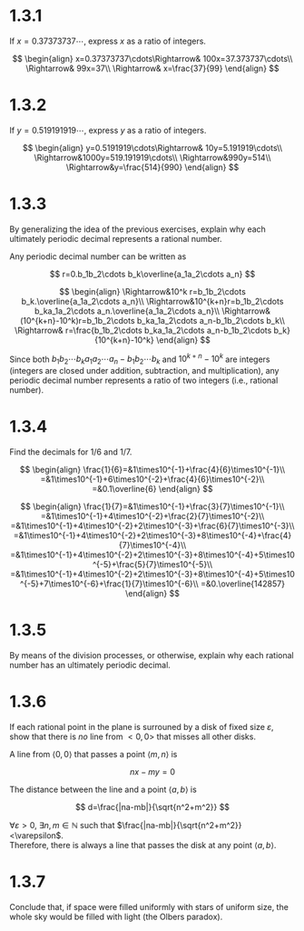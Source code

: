 # 1.3.1
If $x=0.37373737\cdots$, express $x$ as a ratio of integers.  

$$
\begin{align}
x=0.37373737\cdots\Rightarrow& 100x=37.373737\cdots\\
\Rightarrow& 99x=37\\
\Rightarrow& x=\frac{37}{99}
\end{align}
$$

# 1.3.2
If $y=0.519191919\cdots$, express $y$ as a ratio of integers.

$$
\begin{align}
y=0.5191919\cdots\Rightarrow& 10y=5.191919\cdots\\
\Rightarrow&1000y=519.191919\cdots\\
\Rightarrow&990y=514\\
\Rightarrow&y=\frac{514}{990}
\end{align}
$$

# 1.3.3
By generalizing the idea of the previous exercises, explain why each ultimately periodic decimal represents a rational number.  

Any periodic decimal number can be written as

$$
r=0.b_1b_2\cdots b_k\overline{a_1a_2\cdots a_n}
$$

$$
\begin{align}
\Rightarrow&10^k r=b_1b_2\cdots b_k.\overline{a_1a_2\cdots a_n}\\
\Rightarrow&10^{k+n}r=b_1b_2\cdots b_ka_1a_2\cdots a_n.\overline{a_1a_2\cdots a_n}\\
\Rightarrow&(10^{k+n}-10^k)r=b_1b_2\cdots b_ka_1a_2\cdots a_n-b_1b_2\cdots b_k\\
\Rightarrow& r=\frac{b_1b_2\cdots b_ka_1a_2\cdots a_n-b_1b_2\cdots b_k}{10^{k+n}-10^k}
\end{align}
$$

Since both $b_1b_2\cdots b_ka_1a_2\cdots a_n-b_1b_2\cdots b_k$ and $10^{k+n}-10^k$ are integers (integers are closed under addition, subtraction, and multiplication), any periodic decimal number represents a ratio of two integers (i.e., rational number).

# 1.3.4
Find the decimals for $1/6$ and $1/7$.  

$$
\begin{align}
\frac{1}{6}=&1\times10^{-1}+\frac{4}{6}\times10^{-1}\\
=&1\times10^{-1}+6\times10^{-2}+\frac{4}{6}\times10^{-2}\\
=&0.1\overline{6}
\end{align}
$$


$$
\begin{align}
\frac{1}{7}=&1\times10^{-1}+\frac{3}{7}\times10^{-1}\\
=&1\times10^{-1}+4\times10^{-2}+\frac{2}{7}\times10^{-2}\\
=&1\times10^{-1}+4\times10^{-2}+2\times10^{-3}+\frac{6}{7}\times10^{-3}\\
=&1\times10^{-1}+4\times10^{-2}+2\times10^{-3}+8\times10^{-4}+\frac{4}{7}\times10^{-4}\\
=&1\times10^{-1}+4\times10^{-2}+2\times10^{-3}+8\times10^{-4}+5\times10^{-5}+\frac{5}{7}\times10^{-5}\\
=&1\times10^{-1}+4\times10^{-2}+2\times10^{-3}+8\times10^{-4}+5\times10^{-5}+7\times10^{-6}+\frac{1}{7}\times10^{-6}\\
=&0.\overline{142857}
\end{align}
$$

# 1.3.5
By means of the division processes, or otherwise, explain why each rational number has an ultimately periodic decimal.  




# 1.3.6
If each rational point in the plane is surrouned by a disk of fixed size $\varepsilon$, show that there is _no_ line from $<0,0>$ that misses all other disks.  

A line from $\langle 0,0\rangle$
that passes a point $\langle m,n\rangle$ is

$$
nx-my=0
$$
  
The distance between the line and a point $\langle a,b\rangle$ is

$$
d=\frac{|na-mb|}{\sqrt{n^2+m^2}}
$$

$\forall\varepsilon>0$, $\exists n,m\in\mathbb{N}$ such that 
$\frac{|na-mb|}{\sqrt{n^2+m^2}}<\varepsilon$.  
Therefore, there is always a line that passes the disk at any point $\langle a,b\rangle$.

# 1.3.7
Conclude that, if space were filled uniformly with stars of uniform size, the whole sky would be filled with light (the Olbers paradox).
